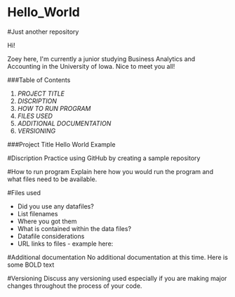 # Hello_World
#Just another repository 

Hi!

Zoey here, I'm currently a junior studying Business Analytics and Accounting in the University of Iowa. Nice to meet you all! 

###Table of Contents 
1. *PROJECT TITLE* 
2. *DISCRIPTION*
3. *HOW TO RUN PROGRAM* 
4. *FILES USED* 
5. *ADDITIONAL DOCUMENTATION* 
6. *VERSIONING* 

###Project Title 
Hello World Example 

#Discription 
Practice using GitHub by creating a sample repository 

#How to run program 
Explain here how you would run the program and what files need to be available.

#Files used 
- Did you use any datafiles?
- List filenames
- Where you got them
- What is contained within the data files?
- Datafile considerations
- URL links to files - example here:

#Additional documentation
No additional documentation at this time. Here is some BOLD text

#Versioning 
Discuss any versioning used especially if you are making major changes throughout the process of your code.

